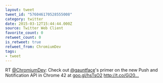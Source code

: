 ```yaml
---
layout: tweet
tweet_id: "576046170528555008"
category: twitter
date: 2015-03-12T15:44:44.000Z
source: Twitter Web Client
favorite_count: 0
retweet_count: 0
is_retweet: true
retweet_from: ChromiumDev
tags:
- tweet
---
```


RT [@ChromiumDev](https://twitter.com/@ChromiumDev): Check out [@gauntface](https://twitter.com/@gauntface)'s primer on the new Push and Notification API in Chrome 42 at [goo.gl/hsTsO2](http://goo.gl/hsTsO2) http://t.co/Gj20…
